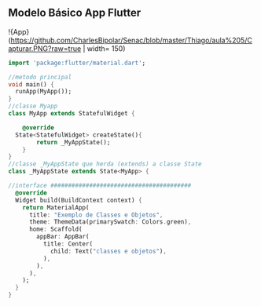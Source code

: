 ## Modelo Básico App Flutter
!{App}(https://github.com/CharlesBipolar/Senac/blob/master/Thiago/aula%205/Capturar.PNG?raw=true | width= 150)

```dart
import 'package:flutter/material.dart';

//metodo principal
void main() {
  runApp(MyApp());
}
//classe Myapp
class MyApp extends StatefulWidget {

    @override
  State<StatefulWidget> createState(){
        return _MyAppState();
    }
}
//classe _MyAppState que herda (extends) a classe State
class _MyAppState extends State<MyApp> {

//interface ########################################
  @override
  Widget build(BuildContext context) {
    return MaterialApp(
      title: "Exemplo de Classes e Objetos",
      theme: ThemeData(primarySwatch: Colors.green),
      home: Scaffold(
        appBar: AppBar(
          title: Center(
            child: Text("classes e objetos"),
          ),
        ),
      ),
    );
  }
}
```

